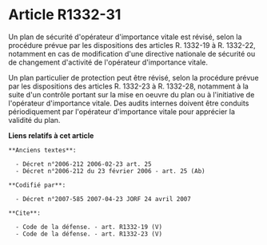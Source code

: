 # Article R1332-31

Un plan de sécurité d'opérateur d'importance vitale est révisé, selon la procédure prévue par les dispositions des articles
R. 1332-19 à R. 1332-22, notamment en cas de modification d'une directive nationale de sécurité ou de changement d'activité
de l'opérateur d'importance vitale. 

Un plan particulier de protection peut être révisé, selon la procédure prévue par les dispositions des articles R. 1332-23 à
R. 1332-28, notamment à la suite d'un contrôle portant sur la mise en oeuvre du plan ou à l'initiative de l'opérateur
d'importance vitale. Des audits internes doivent être conduits périodiquement par l'opérateur d'importance vitale pour
apprécier la validité du plan.

**Liens relatifs à cet article**

	**Anciens textes**:

	  - Décret n°2006-212 2006-02-23 art. 25
	  - Décret n°2006-212 du 23 février 2006 - art. 25 (Ab)

	**Codifié par**:

	  - Décret n°2007-585 2007-04-23 JORF 24 avril 2007

	**Cite**:

	  - Code de la défense. - art. R1332-19 (V)
	  - Code de la défense. - art. R1332-23 (V)
